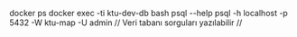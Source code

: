 docker ps
docker exec -ti ktu-dev-db bash
psql --help
psql  -h localhost -p 5432 -W ktu-map -U admin
// Veri tabanı sorguları yazılabilir //